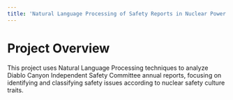 ```yaml
---
title: 'Natural Language Processing of Safety Reports in Nuclear Power Plants'
---
```


# Project Overview

This project uses Natural Language Processing techniques to analyze Diablo Canyon Independent Safety Committee annual reports, focusing on identifying and classifying safety issues according to nuclear safety culture traits.
